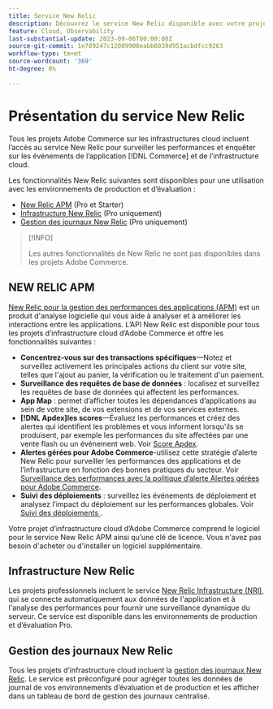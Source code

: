 ```yaml
---
title: Service New Relic
description: Découvrez le service New Relic disponible avec votre projet d’infrastructure cloud Adobe Commerce.
feature: Cloud, Observability
last-substantial-update: 2023-09-06T00:00:00Z
source-git-commit: 1e789247c12009908eabb6039d951acbdfcc9263
workflow-type: tm+mt
source-wordcount: '369'
ht-degree: 0%

---
```


# Présentation du service New Relic

Tous les projets Adobe Commerce sur les infrastructures cloud incluent l’accès au service New Relic pour surveiller les performances et enquêter sur les événements de l’application [!DNL Commerce] et de l’infrastructure cloud.

Les fonctionnalités New Relic suivantes sont disponibles pour une utilisation avec les environnements de production et d’évaluation :

- [New Relic APM](#new-relic-apm) (Pro et Starter)
- [Infrastructure New Relic](#new-relic-infrastructure) (Pro uniquement)
- [Gestion des journaux New Relic](#new-relic-log-management) (Pro uniquement)

>[!INFO]
>
>Les autres fonctionnalités de New Relic ne sont pas disponibles dans les projets Adobe Commerce.

## NEW RELIC APM

[New Relic pour la gestion des performances des applications (APM)](https://docs.newrelic.com/introduction-apm/) est un produit d&#39;analyse logicielle qui vous aide à analyser et à améliorer les interactions entre les applications. L’API New Relic est disponible pour tous les projets d’infrastructure cloud d’Adobe Commerce et offre les fonctionnalités suivantes :

- **Concentrez-vous sur des transactions spécifiques**—Notez et surveillez activement les principales actions du client sur votre site, telles que l&#39;ajout au panier, la vérification ou le traitement d&#39;un paiement.
- **Surveillance des requêtes de base de données** : localisez et surveillez les requêtes de base de données qui affectent les performances.
- **App Map** : permet d’afficher toutes les dépendances d’applications au sein de votre site, de vos extensions et de vos services externes.
- **[!DNL Apdex]les scores**—Évaluez les performances et créez des alertes qui identifient les problèmes et vous informent lorsqu&#39;ils se produisent, par exemple les performances du site affectées par une vente flash ou un événement web. Voir [Score Apdex](https://docs.newrelic.com/docs/apm/new-relic-apm/apdex/apdex-measure-user-satisfaction/).
- **Alertes gérées pour Adobe Commerce**-utilisez cette stratégie d’alerte New Relic pour surveiller les performances des applications et de l’infrastructure en fonction des bonnes pratiques du secteur. Voir [ Surveillance des performances avec la politique d’alerte Alertes gérées pour Adobe Commerce](investigate-performance.md/#monitor-performance-with-managed-alerts).
- **Suivi des déploiements** : surveillez les événements de déploiement et analysez l’impact du déploiement sur les performances globales. Voir [ Suivi des déploiements ](track-deployments.md).

Votre projet d’infrastructure cloud d’Adobe Commerce comprend le logiciel pour le service New Relic APM ainsi qu’une clé de licence. Vous n&#39;avez pas besoin d&#39;acheter ou d&#39;installer un logiciel supplémentaire.

## Infrastructure New Relic

Les projets professionnels incluent le service [New Relic Infrastructure (NRI)](https://docs.newrelic.com/docs/infrastructure/infrastructure-monitoring/get-started/get-started-infrastructure-monitoring/), qui se connecte automatiquement aux données de l&#39;application et à l&#39;analyse des performances pour fournir une surveillance dynamique du serveur. Ce service est disponible dans les environnements de production et d’évaluation Pro.

## Gestion des journaux New Relic

Tous les projets d’infrastructure cloud incluent la [gestion des journaux New Relic](log-management.md). Le service est préconfiguré pour agréger toutes les données de journal de vos environnements d’évaluation et de production et les afficher dans un tableau de bord de gestion des journaux centralisé.
